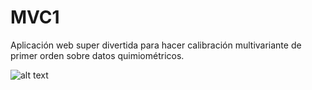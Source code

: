 # MVC1

Aplicación web super divertida para hacer calibración multivariante de primer
orden sobre datos quimiométricos.

![alt text](https://raw.githubusercontent.com/atmunr/MVC1/master/preview/1.jpg)

